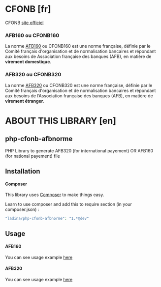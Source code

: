 # CFONB [fr]
CFONB [site officiel](https://www.cfonb.org/)

### AFB160 ou CFONB160
La norme [AFB160](https://fr.wikipedia.org/wiki/AFB160) ou CFONB160 est une norme française, définie par le Comité français d'organisation et de normalisation bancaires et répondant aux besoins de Association française des banques (AFB), en matière de **virement domestique**.

### AFB320 ou CFONB320
La norme [AFB320](https://fr.wikipedia.org/wiki/AFB320) ou CFONB320 est une norme française, définie par le Comité français d'organisation et de normalisation bancaires et répondant aux besoins de l’Association française des banques (AFB), en matière de **virement étranger**.

# ABOUT THIS LIBRARY [en]
## php-cfonb-afbnorme

PHP Library to generate AFB320 (for international payement) OR AFB160 (for national payement) file

## Installation

#### Composer

This library uses [Composer](https://getcomposer.org/) to make things easy.

Learn to use composer and add this to require section (in your composer.json) :

```php
"ladina/php-cfonb-afbnorme": "1.*@dev"
```

## Usage

#### AFB160
You can see usage example [here](https://github.com/ladinasedera/php-cfonb-afbnorme/blob/main/generate-afb160.php)
#### AFB320
You can see usage example [here](https://github.com/ladinasedera/php-cfonb-afbnorme/blob/main/generate-afb320.php)


